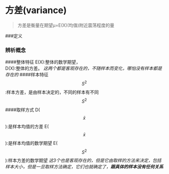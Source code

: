 # 方差(variance)
>方差是衡量在期望μ=E(X)(均值)附近震荡程度的量

###定义

### 辨析概念
####整体特征
E\(X\):整体的数学期望，  
D\(X\):整体的方差。
_这两个都是客观存在的，不随样本而变化，哪怕没有样本都是存在的_
####样本特征
$$S^{2}$$:样本方差，是由样本决定的，不同的样本有不同$$S^{2}$$
####取样方式
D($$\bar{x}$$):是样本均值的方差
E($$\bar{x}$$):是样本均值的数学期望
E($$S^{2}$$):样本方差的数学期望
_这3个也是客观存在的，但是它由取样的方法来决定，包括样本大小，但是一旦取样方法确定，它们也就确定了，**跟具体的样本没有任何关系**_


